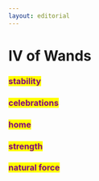 ```yaml
---
layout: editorial
---
```


# IV of Wands

###

### <mark style="color:purple;">stability</mark>

### <mark style="color:purple;">celebrations</mark>

### <mark style="color:purple;">home</mark>

### <mark style="color:purple;">strength</mark>&#x20;

### <mark style="color:purple;">natural force</mark>&#x20;

<mark style="color:purple;"></mark>

<mark style="color:purple;"></mark>

